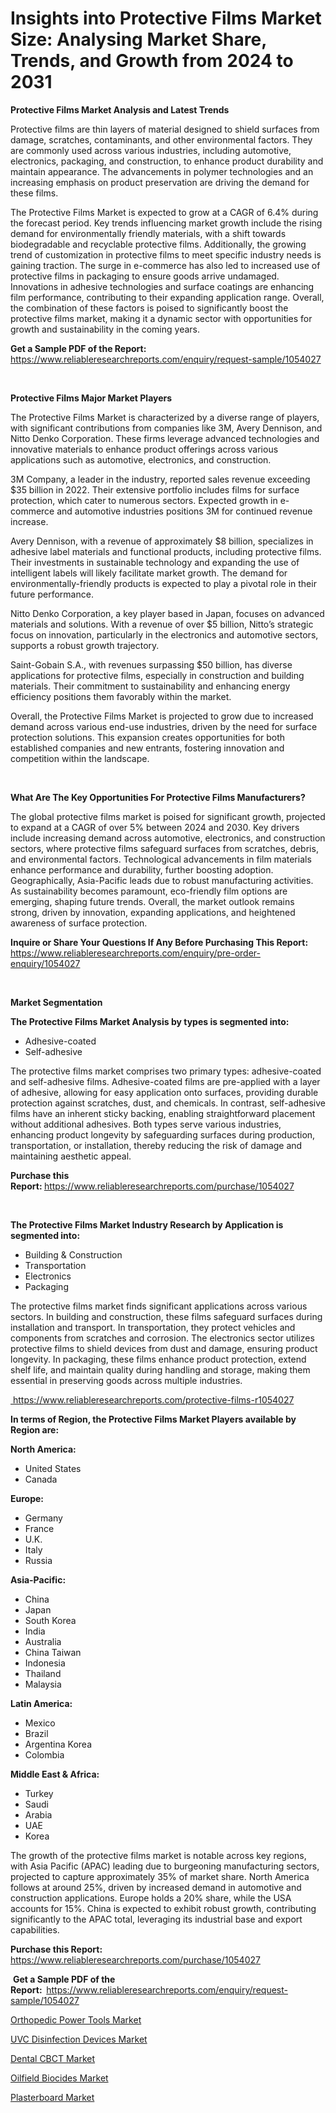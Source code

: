 <p><h1>Insights into Protective Films Market Size: Analysing Market Share, Trends, and Growth from 2024 to 2031</h1></p><p><strong>Protective Films Market Analysis and Latest Trends</strong></p>
<p><p>Protective films are thin layers of material designed to shield surfaces from damage, scratches, contaminants, and other environmental factors. They are commonly used across various industries, including automotive, electronics, packaging, and construction, to enhance product durability and maintain appearance. The advancements in polymer technologies and an increasing emphasis on product preservation are driving the demand for these films.</p><p>The Protective Films Market is expected to grow at a CAGR of 6.4% during the forecast period. Key trends influencing market growth include the rising demand for environmentally friendly materials, with a shift towards biodegradable and recyclable protective films. Additionally, the growing trend of customization in protective films to meet specific industry needs is gaining traction. The surge in e-commerce has also led to increased use of protective films in packaging to ensure goods arrive undamaged. Innovations in adhesive technologies and surface coatings are enhancing film performance, contributing to their expanding application range. Overall, the combination of these factors is poised to significantly boost the protective films market, making it a dynamic sector with opportunities for growth and sustainability in the coming years.</p></p>
<p><strong>Get a Sample PDF of the Report:&nbsp;</strong> <a href="https://www.reliableresearchreports.com/enquiry/request-sample/1054027?utm_campaign=36&utm_medium=2&utm_source=Github&utm_content=ia&utm_term=07112024&utm_id=protective-films">https://www.reliableresearchreports.com/enquiry/request-sample/1054027</a></p>
<p>&nbsp;</p>
<p><strong>Protective Films Major Market Players</strong></p>
<p><p>The Protective Films Market is characterized by a diverse range of players, with significant contributions from companies like 3M, Avery Dennison, and Nitto Denko Corporation. These firms leverage advanced technologies and innovative materials to enhance product offerings across various applications such as automotive, electronics, and construction.</p><p>3M Company, a leader in the industry, reported sales revenue exceeding $35 billion in 2022. Their extensive portfolio includes films for surface protection, which cater to numerous sectors. Expected growth in e-commerce and automotive industries positions 3M for continued revenue increase.</p><p>Avery Dennison, with a revenue of approximately $8 billion, specializes in adhesive label materials and functional products, including protective films. Their investments in sustainable technology and expanding the use of intelligent labels will likely facilitate market growth. The demand for environmentally-friendly products is expected to play a pivotal role in their future performance.</p><p>Nitto Denko Corporation, a key player based in Japan, focuses on advanced materials and solutions. With a revenue of over $5 billion, Nitto’s strategic focus on innovation, particularly in the electronics and automotive sectors, supports a robust growth trajectory.</p><p>Saint-Gobain S.A., with revenues surpassing $50 billion, has diverse applications for protective films, especially in construction and building materials. Their commitment to sustainability and enhancing energy efficiency positions them favorably within the market.</p><p>Overall, the Protective Films Market is projected to grow due to increased demand across various end-use industries, driven by the need for surface protection solutions. This expansion creates opportunities for both established companies and new entrants, fostering innovation and competition within the landscape.</p></p>
<p>&nbsp;</p>
<p><strong>What Are The Key Opportunities For Protective Films Manufacturers?</strong></p>
<p><p>The global protective films market is poised for significant growth, projected to expand at a CAGR of over 5% between 2024 and 2030. Key drivers include increasing demand across automotive, electronics, and construction sectors, where protective films safeguard surfaces from scratches, debris, and environmental factors. Technological advancements in film materials enhance performance and durability, further boosting adoption. Geographically, Asia-Pacific leads due to robust manufacturing activities. As sustainability becomes paramount, eco-friendly film options are emerging, shaping future trends. Overall, the market outlook remains strong, driven by innovation, expanding applications, and heightened awareness of surface protection.</p></p>
<p><strong>Inquire or Share Your Questions If Any Before Purchasing This Report:</strong> <a href="https://www.reliableresearchreports.com/enquiry/pre-order-enquiry/1054027?utm_campaign=36&utm_medium=2&utm_source=Github&utm_content=ia&utm_term=07112024&utm_id=protective-films">https://www.reliableresearchreports.com/enquiry/pre-order-enquiry/1054027</a></p>
<p>&nbsp;</p>
<p><strong>Market Segmentation</strong></p>
<p><strong>The Protective Films Market Analysis by types is segmented into:</strong></p>
<p><ul><li>Adhesive-coated</li><li>Self-adhesive</li></ul></p>
<p><p>The protective films market comprises two primary types: adhesive-coated and self-adhesive films. Adhesive-coated films are pre-applied with a layer of adhesive, allowing for easy application onto surfaces, providing durable protection against scratches, dust, and chemicals. In contrast, self-adhesive films have an inherent sticky backing, enabling straightforward placement without additional adhesives. Both types serve various industries, enhancing product longevity by safeguarding surfaces during production, transportation, or installation, thereby reducing the risk of damage and maintaining aesthetic appeal.</p></p>
<p><strong>Purchase this Report:&nbsp;</strong><a href="https://www.reliableresearchreports.com/purchase/1054027?utm_campaign=36&utm_medium=2&utm_source=Github&utm_content=ia&utm_term=07112024&utm_id=protective-films">https://www.reliableresearchreports.com/purchase/1054027</a></p>
<p>&nbsp;</p>
<p><strong>The Protective Films Market Industry Research by Application is segmented into:</strong></p>
<p><ul><li>Building & Construction</li><li>Transportation</li><li>Electronics</li><li>Packaging</li></ul></p>
<p><p>The protective films market finds significant applications across various sectors. In building and construction, these films safeguard surfaces during installation and transport. In transportation, they protect vehicles and components from scratches and corrosion. The electronics sector utilizes protective films to shield devices from dust and damage, ensuring product longevity. In packaging, these films enhance product protection, extend shelf life, and maintain quality during handling and storage, making them essential in preserving goods across multiple industries.</p></p>
<p><a href="https://www.reliableresearchreports.com/protective-films-r1054027?utm_campaign=36&utm_medium=2&utm_source=Github&utm_content=ia&utm_term=07112024&utm_id=protective-films">&nbsp;https://www.reliableresearchreports.com/protective-films-r1054027</a></p>
<p><strong>In terms of Region, the Protective Films Market Players available by Region are:</strong></p>
<p>
    <p> <strong> North America: </strong>
        <ul>
            <li>United States</li>
            <li>Canada</li>
        </ul>
        </p> 
    <p> <strong> Europe: </strong>
        <ul>
            <li>Germany</li>
            <li>France</li>
            <li>U.K.</li>
            <li>Italy</li>
            <li>Russia</li>
        </ul>
        </p> 
    <p> <strong> Asia-Pacific: </strong>
        <ul>
            <li>China</li>
            <li>Japan</li>
            <li>South Korea</li>
            <li>India</li>
            <li>Australia</li>
            <li>China Taiwan</li>
            <li>Indonesia</li>
            <li>Thailand</li>
            <li>Malaysia</li>
        </ul>
        </p> 
    <p> <strong> Latin America: </strong>
        <ul>
            <li>Mexico</li>
            <li>Brazil</li>
            <li>Argentina Korea</li>
            <li>Colombia</li>
        </ul>
        </p> 
    <p> <strong> Middle East & Africa: </strong>
        <ul>
            <li>Turkey</li>
            <li>Saudi</li>
            <li>Arabia</li>
            <li>UAE</li>
            <li>Korea</li>
        </ul>
    </p>
    </p>
<p><p>The growth of the protective films market is notable across key regions, with Asia Pacific (APAC) leading due to burgeoning manufacturing sectors, projected to capture approximately 35% of market share. North America follows at around 25%, driven by increased demand in automotive and construction applications. Europe holds a 20% share, while the USA accounts for 15%. China is expected to exhibit robust growth, contributing significantly to the APAC total, leveraging its industrial base and export capabilities.</p></p>
<p><strong>Purchase this Report: </strong><a href="https://www.reliableresearchreports.com/purchase/1054027?utm_campaign=36&utm_medium=2&utm_source=Github&utm_content=ia&utm_term=07112024&utm_id=protective-films">https://www.reliableresearchreports.com/purchase/1054027</a></p>
<p>&nbsp;<strong>Get a Sample PDF of the Report:&nbsp;&nbsp;</strong><a href="https://www.reliableresearchreports.com/enquiry/request-sample/1054027?utm_campaign=36&utm_medium=2&utm_source=Github&utm_content=ia&utm_term=07112024&utm_id=protective-films">https://www.reliableresearchreports.com/enquiry/request-sample/1054027</a></p>
<p><strong></strong></p>
<p><p><a href="https://issuu.com/reportprime-2/docs/orthopedic-power-tools-market-size-_6f40082828bf00?utm_campaign=36&utm_medium=2&utm_source=Github&utm_content=ia&utm_term=07112024&utm_id=protective-films">Orthopedic Power Tools Market</a></p><p><a href="https://issuu.com/reportprime-2/docs/uvc-disinfection-devices-market-siz_605f7e04a302f0?utm_campaign=36&utm_medium=2&utm_source=Github&utm_content=ia&utm_term=07112024&utm_id=protective-films">UVC Disinfection Devices Market</a></p><p><a href="https://issuu.com/reportprime-2/docs/dental-cbct-market-size-2030.pptx_97485626c3b5e5?utm_campaign=36&utm_medium=2&utm_source=Github&utm_content=ia&utm_term=07112024&utm_id=protective-films">Dental CBCT Market</a></p><p><a href="https://github.com/AngelaWalsh696/Market-Research-Report-List-1/blob/main/oilfield-biocides-market.md?utm_campaign=36&utm_medium=2&utm_source=Github&utm_content=ia&utm_term=07112024&utm_id=protective-films">Oilfield Biocides Market</a></p><p><a href="https://github.com/GRUBBSCHARLES/Market-Research-Report-List-1/blob/main/plasterboard-market.md?utm_campaign=36&utm_medium=2&utm_source=Github&utm_content=ia&utm_term=07112024&utm_id=protective-films">Plasterboard Market</a></p></p>